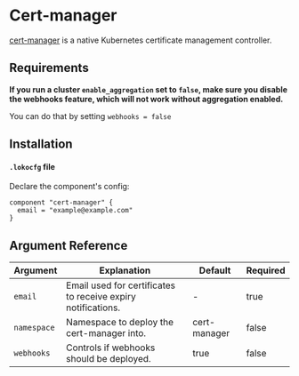 # Cert-manager

[cert-manager](https://docs.cert-manager.io/en/latest/) is a native Kubernetes certificate management controller.

## Requirements

**If you run a cluster `enable_aggregation` set to `false`, make sure you disable the webhooks
feature, which will not work without aggregation enabled.**

You can do that by setting `webhooks = false`

## Installation

#### `.lokocfg` file

Declare the component's config:

```
component "cert-manager" {
  email = "example@example.com"
}
```

## Argument Reference

| Argument    | Explanation                                                  | Default      | Required |
|-------------|--------------------------------------------------------------|--------------|----------|
| `email`     | Email used for certificates to receive expiry notifications. | -            | true     |
| `namespace` | Namespace to deploy the cert-manager into.                   | cert-manager | false    |
| `webhooks`  | Controls if webhooks should be deployed.                     | true         | false    |
